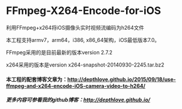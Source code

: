 # FFmpeg-X264-Encode-for-iOS
利用FFmpeg+x264将iOS摄像头实时视频流编码为h264文件

本工程支持armv7，arm64，i386, x86_64架构，iOS最低版本7.0。

FFmpeg采用的是目前最新的版本version 2.7.2

x264采用的版本是version x264-snapshot-20140930-2245.tar.bz2

#### 本工程的配套博客文章为：http://depthlove.github.io/2015/09/18/use-ffmpeg-and-x264-encode-iOS-camera-video-to-h264/

##### 更多内容可参看我的github博客：http://depthlove.github.io/


